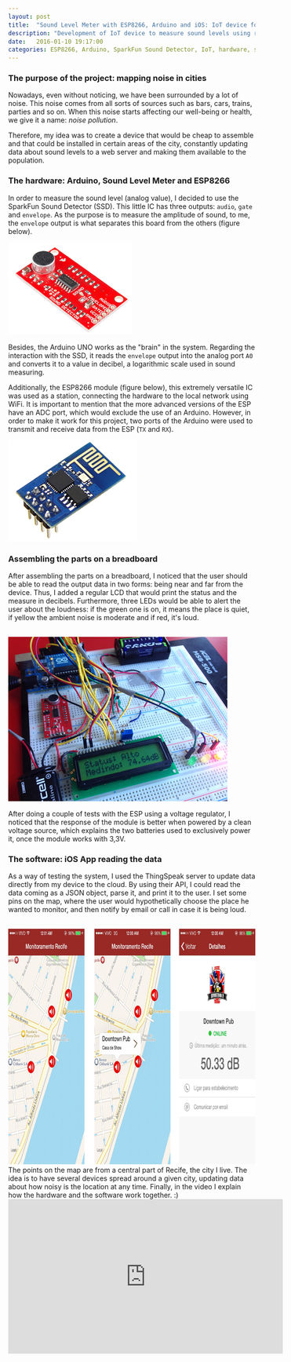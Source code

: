 ```yaml
---
layout: post
title:  "Sound Level Meter with ESP8266, Arduino and iOS: IoT device for sound monitoring"
description: "Development of IoT device to measure sound levels using remote monitoring with iOS app."
date:   2016-01-10 19:17:00
categories: ESP8266, Arduino, SparkFun Sound Detector, IoT, hardware, software
---
```


### **The purpose of the project: mapping noise in cities**

Nowadays, even without noticing, we have been surrounded by a lot of noise. This noise comes from all sorts of sources such as bars, cars, trains, parties and so on. When this noise starts affecting our well-being or health, we give it a name: *noise pollution*. 

Therefore, my idea was to create a device that would be cheap to assemble and that could be installed in certain areas of the city, constantly updating data about sound levels to a web server and making them available to the population.

### **The hardware: Arduino, Sound Level Meter and ESP8266**

In order to measure the sound level (analog value), I decided to use the SparkFun Sound Detector (SSD). This little IC has three outputs: `audio`, `gate` and `envelope`. As the purpose is to measure the amplitude of sound, to me, the `envelope` output is what separates this board from the others (figure below). 

<img src="./static/img/spark.jpg" width="252" height="188" class="img-responsive center-block" />

Besides, the Arduino UNO works as the "brain" in the system. Regarding the interaction with the SSD, it reads the `envelope` output into the analog port `A0` and converts it to a value in decibel, a logarithmic scale used in sound measuring.

Additionally, the ESP8266 module (figure below), this extremely versatile IC was used as a station, connecting the hardware to the local network using WiFi. It is important to mention that the more advanced versions of the ESP have an ADC port, which would exclude the use of an Arduino. However, in order to make it work for this project, two ports of the Arduino were used to transmit and receive data from the ESP (`TX` and `RX`). 

<img src="./static/img/esp.png" width="263" height="206" class="img-responsive center-block" />

### **Assembling the parts on a breadboard**

After assembling the parts on a breadboard, I noticed that the user should be able to read the output data in two forms: being near and far from the device. Thus, I added a regular LCD that would print the status and the measure in decibels. 
Furthermore, three LEDs would be able to alert the user about the loudness: if the green one is on, it means the place is quiet, if yellow the ambient noise is moderate and if red, it's loud.

<!-- <br/>
<img src="./static/img/slm.png" width="512" height="401" class="img-responsive center-block" />
<br/> -->

<br/>
<img src="./static/img/alto.JPG" width="447" height="335" class="img-responsive center-block" />
<br/>

After doing a couple of tests with the ESP using a voltage regulator, I noticed that the response of the module is better when powered by a clean voltage source, which explains the two batteries used to exclusively power it, once the module works with 3,3V.

### **The software: iOS App reading the data**

As a way of testing the system, I used the ThingSpeak server to update data directly from my device to the cloud. By using their API, I could read the data coming as a JSON object, parse it, and print it to the user. I set some pins on the map, where the user would hypothetically choose the place he wanted to monitor, and then notify by email or call in case it is being loud.

<br/>
<img src="./static/img/print.png" width="875" height="480" class="img-responsive center-block" />
<br/>
The points on the map are from a central part of Recife, the city I live. The idea is to have several devices spread around a given city, updating data about how noisy is the location at any time. Finally, in the video I explain how the hardware and the software work together. :)

<iframe width="560" height="315" src="https://www.youtube.com/embed/G-qB4gLC1Ag" class ="center-block" frameborder="0" allowfullscreen></iframe>







